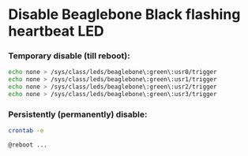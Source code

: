 # Disable Beaglebone Black flashing heartbeat LED


### Temporary disable (till reboot):

```sh
echo none > /sys/class/leds/beaglebone\:green\:usr0/trigger
echo none > /sys/class/leds/beaglebone\:green\:usr1/trigger
echo none > /sys/class/leds/beaglebone\:green\:usr2/trigger
echo none > /sys/class/leds/beaglebone\:green\:usr3/trigger
```

### Persistently (permanently) disable: 

```sh
crontab -e
```

```sh
@reboot ...
```
